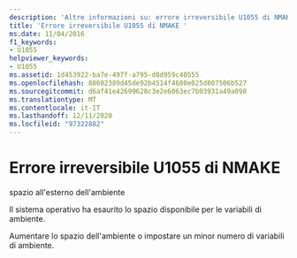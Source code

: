 ```yaml
---
description: 'Altre informazioni su: errore irreversibile U1055 di NMAKE'
title: 'Errore irreversibile U1055 di NMAKE '
ms.date: 11/04/2016
f1_keywords:
- U1055
helpviewer_keywords:
- U1055
ms.assetid: 1d453922-ba7e-497f-a795-d8d959c40555
ms.openlocfilehash: 88602389d45de92b4514f4680e025d807506b527
ms.sourcegitcommit: d6af41e42699628c3e2e6063ec7b03931a49a098
ms.translationtype: MT
ms.contentlocale: it-IT
ms.lasthandoff: 12/11/2020
ms.locfileid: "97322882"
---
```

# <a name="nmake-fatal-error-u1055"></a>Errore irreversibile U1055 di NMAKE 

spazio all'esterno dell'ambiente

Il sistema operativo ha esaurito lo spazio disponibile per le variabili di ambiente.

Aumentare lo spazio dell'ambiente o impostare un minor numero di variabili di ambiente.
